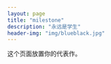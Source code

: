 ```yaml
---
layout: page
title: "milestone"
description: "永远是学生"
header-img: "img/blueblack.jpg"
---
```


这个页面放置你的代表作。






